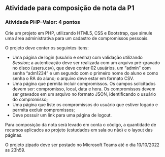 ## Atividade para composição de nota da P1

### Atividade PHP–Valor: 4 pontos

Crie um projeto em PHP, utilizando HTML5, CSS e Bootstrap, que simule uma área administrativa para um cadastro de compromissos pessoais.

O projeto deve conter os seguintes itens:
 - Uma página de login (usuário e senha) com validação utilizando _Session_; a autenticação deve ser realizada com um arquivo pré-gravado no disco (users.csv), que deve conter 02 usuários, um “admin” com senha “adm1234” e um segundo com o primeiro nome do aluno e como senha o RA do aluno; o arquivo deve estar em formato CSV.
 - Uma página que permita incluir compromissos. Os campos solicitados devem ser: compromisso, local, data e hora. Os compromissos devem ser gravados em um arquivo no formato JSON, identificando o usuário do compromisso;
 - Uma página que liste os compromissos do usuário que estiver logado e permita excluir compromissos;
 - Deve possuir um link para uma página de logout.

Para composição da nota será levado em conta o código, a quantidade de recursos aplicados ao projeto (estudados em sala ou não) e o layout das páginas.

O projeto zipado deve ser postado no Microsoft Teams até o dia 10/10/2022 as 23h59.